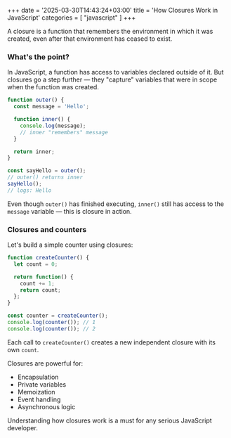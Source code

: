 
+++
date = '2025-03-30T14:43:24+03:00'
title = 'How Closures Work in JavaScript'
categories = [ "javascript" ]
+++

A closure is a function that remembers the environment in which it was created, even after that environment has ceased to exist.

### What's the point?

In JavaScript, a function has access to variables declared outside of it. But closures go a step further — they "capture" variables that were in scope when the function was created.

```js
function outer() {
  const message = 'Hello';

  function inner() {
    console.log(message); 
    // inner "remembers" message
  }

  return inner;
}

const sayHello = outer(); 
// outer() returns inner
sayHello(); 
// logs: Hello
```

Even though `outer()` has finished executing, `inner()` still has access to the `message` variable — this is closure in action.

### Closures and counters

Let's build a simple counter using closures:

```js
function createCounter() {
  let count = 0;

  return function() {
    count += 1;
    return count;
  };
}

const counter = createCounter();
console.log(counter()); // 1
console.log(counter()); // 2
```

Each call to `createCounter()` creates a new independent closure with its own `count`.

Closures are powerful for:

- Encapsulation
- Private variables
- Memoization
- Event handling
- Asynchronous logic

Understanding how closures work is a must for any serious JavaScript developer.